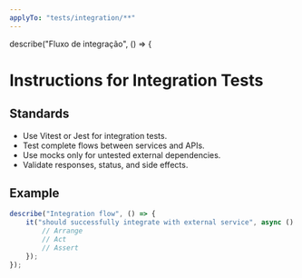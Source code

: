 ```yaml
---
applyTo: "tests/integration/**"
---
```

describe("Fluxo de integração", () => {
# Instructions for Integration Tests

## Standards
- Use Vitest or Jest for integration tests.
- Test complete flows between services and APIs.
- Use mocks only for untested external dependencies.
- Validate responses, status, and side effects.

## Example
```typescript
describe("Integration flow", () => {
    it("should successfully integrate with external service", async () => {
        // Arrange
        // Act
        // Assert
    });
});
```
